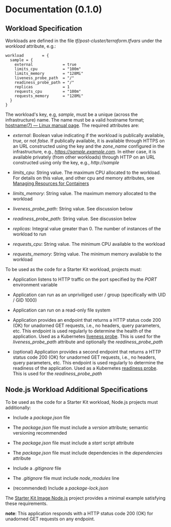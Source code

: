 # Documentation (0.1.0)

## Workload Specification

Workloads are defined in the file *tf/post-cluster/terraform.tfvars* under the *workload* attribute, e.g.:

```hcl
workload        = {
  sample = {
    external             = true
    limits_cpu           = "100m"
    limits_memory        = "128Mi"
    liveness_probe_path  = "/"
    readiness_probe_path = "/"
    replicas             = 1
    requests_cpu         = "100m"
    requests_memory      = "128Mi"
  }
}
```

The workload's key, e.g, *sample*, must be a unique (across the infrastructure) name. The name must be a valid hostname format; [hostname(7) — Linux manual page](https://man7.org/linux/man-pages/man7/hostname.7.html). The required attributes are:

- *external*: Boolean value indicating if the workload is publically available, *true*, or not *false*. If publically available, it is available through HTTPS on an URL constructed using the key and the *zone_name* configured in the infrastructure, e.g., *https://sample.example.com*. In either case, it is available privately (from other workloads) through HTTP on an URL constructed using only the key, e.g., *http://sample*

- *limits_cpu*: String value. The maximum CPU allocated to the workload. For details on this value, and other cpu and memory attributes, see [Managing Resources for Containers](https://kubernetes.io/docs/concepts/configuration/manage-resources-containers/)

- *limits_memory*: String value. The maximum memory allocated to the workload

- *liveness_probe_path*: String value. See discussion below

- *readiness_probe_path*: String value. See discussion below

- *replicas*: Integral value greater than 0. The number of instances of the workload to run

- *requests_cpu*: String value. The minimum CPU available to the workload

- *requests_memory*: String value. The minimum memory available to the workload

To be used as the code for a Starter Kit workload, projects must:

- Application listens to HTTP traffic on the port specified by the *PORT* environment variable

- Application can run as an unpriviliged user / group (specifically with UID / GID 1000)

- Application can run on a read-only file system

- Application provides an endpoint that returns a HTTP status code 200 (OK) for unadorned GET requests, i.e., no headers, query parameters, etc. This endpoint is used regularly to determine the health of the application. Used as a Kubernetes [liveness probe](https://kubernetes.io/docs/tasks/configure-pod-container/configure-liveness-readiness-startup-probes/#define-a-liveness-command). This is used for the *liveness_probe_path* attribute and optionally the *readiness_probe_path*

- (optional) Application provides a second endpoint that returns a HTTP status code 200 (OK) for unadorned GET requests, i.e., no headers, query parameters, etc. This endpoint is used regularly to determine the readiness of the application. Used as a Kubernetes [readiness probe](https://kubernetes.io/docs/tasks/configure-pod-container/configure-liveness-readiness-startup-probes/#define-readiness-probes). This is used for the *readiness_probe_path*

## Node.js Workload Additional Specifications

To be used as the code for a Starter Kit workload, Node.js projects must additionally:

- Include a *package.json* file

- The *package.json* file must include a *version* attribute; semantic versioning recommended

- The *package.json* file must include a *start* script attribute

- The *package.json* file must include dependencies in the *dependencies* attribute

- Include a *.gitignore* file

- The *.gitignore* file must include *node_modules* line

- (recommended) Include a *package-lock.json*

The [Starter Kit Image Node.js](https://github.com/larkintuckerllc/starter-kit-image-nodejs) project provides a minimal example satisfying these requirements.

**note**: This application responds with a HTTP status code 200 (OK) for unadorned GET requests on any endpoint.

